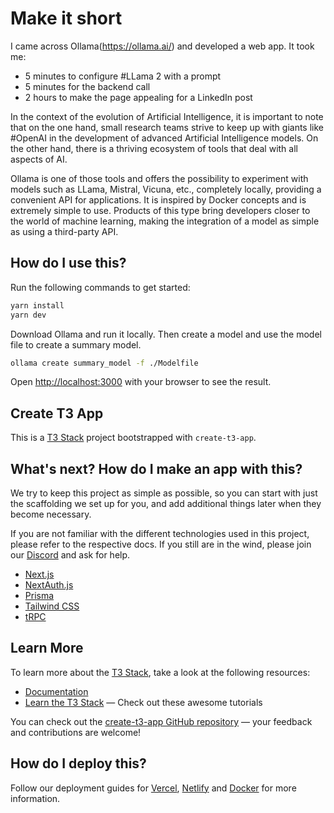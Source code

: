 # Make it short

I came across Ollama(https://ollama.ai/) and developed a web app. It took me:
- 5 minutes to configure #LLama 2 with a prompt
- 5 minutes for the backend call
- 2 hours to make the page appealing for a LinkedIn post

In the context of the evolution of Artificial Intelligence, it is important to note that on the one hand, small research teams strive to keep up with giants like #OpenAI in the development of advanced Artificial Intelligence models. On the other hand, there is a thriving ecosystem of tools that deal with all aspects of AI.

Ollama is one of those tools and offers the possibility to experiment with models such as LLama, Mistral, Vicuna, etc., completely locally, providing a convenient API for applications. It is inspired by Docker concepts and is extremely simple to use. Products of this type bring developers closer to the world of machine learning, making the integration of a model as simple as using a third-party API.

## How do I use this?

Run the following commands to get started:

```bash
yarn install
yarn dev
```

Download Ollama and run it locally. Then create a model and use the model file to create a summary model.

```bash
ollama create summary_model -f ./Modelfile
```

Open [http://localhost:3000](http://localhost:3000) with your browser to see the result.


## Create T3 App

This is a [T3 Stack](https://create.t3.gg/) project bootstrapped with `create-t3-app`.

## What's next? How do I make an app with this?

We try to keep this project as simple as possible, so you can start with just the scaffolding we set up for you, and add additional things later when they become necessary.

If you are not familiar with the different technologies used in this project, please refer to the respective docs. If you still are in the wind, please join our [Discord](https://t3.gg/discord) and ask for help.

- [Next.js](https://nextjs.org)
- [NextAuth.js](https://next-auth.js.org)
- [Prisma](https://prisma.io)
- [Tailwind CSS](https://tailwindcss.com)
- [tRPC](https://trpc.io)

## Learn More

To learn more about the [T3 Stack](https://create.t3.gg/), take a look at the following resources:

- [Documentation](https://create.t3.gg/)
- [Learn the T3 Stack](https://create.t3.gg/en/faq#what-learning-resources-are-currently-available) — Check out these awesome tutorials

You can check out the [create-t3-app GitHub repository](https://github.com/t3-oss/create-t3-app) — your feedback and contributions are welcome!

## How do I deploy this?

Follow our deployment guides for [Vercel](https://create.t3.gg/en/deployment/vercel), [Netlify](https://create.t3.gg/en/deployment/netlify) and [Docker](https://create.t3.gg/en/deployment/docker) for more information.
